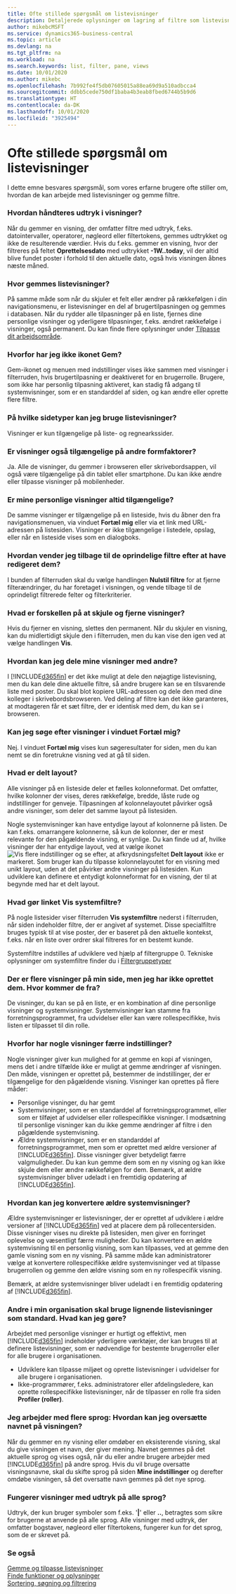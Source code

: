 ```yaml
---
title: Ofte stillede spørgsmål om listevisninger
description: Detaljerede oplysninger om lagring af filtre som listevisninger.
author: mikebcMSFT
ms.service: dynamics365-business-central
ms.topic: article
ms.devlang: na
ms.tgt_pltfrm: na
ms.workload: na
ms.search.keywords: list, filter, pane, views
ms.date: 10/01/2020
ms.author: mikebc
ms.openlocfilehash: 7b992fe4f5db07605015a88ea69d9a510adbcca4
ms.sourcegitcommit: ddbb5cede750df1baba4b3eab8fbed6744b5b9d6
ms.translationtype: HT
ms.contentlocale: da-DK
ms.lasthandoff: 10/01/2020
ms.locfileid: "3925494"
---
```

# <a name="list-views-faq"></a>Ofte stillede spørgsmål om listevisninger
I dette emne besvares spørgsmål, som vores erfarne brugere ofte stiller om, hvordan de kan arbejde med listevisninger og gemme filtre.  

### <a name="how-do-views-handle-expressions"></a>Hvordan håndteres udtryk i visninger?
Når du gemmer en visning, der omfatter filtre med udtryk, f.eks. datointervaller, operatorer, nøgleord eller filtertokens, gemmes udtrykket og ikke de resulterende værdier. Hvis du f.eks. gemmer en visning, hvor der filtreres på feltet **Oprettelsesdato** med udtrykket **-1W..today**, vil der altid blive fundet poster i forhold til den aktuelle dato, også hvis visningen åbnes næste måned.

### <a name="where-are-list-views-saved"></a>Hvor gemmes listevisninger?
På samme måde som når du skjuler et felt eller ændrer på rækkefølgen i din navigationsmenu, er listevisninger en del af brugertilpasningen og gemmes i databasen. Når du rydder alle tilpasninger på en liste, fjernes dine personlige visninger og yderligere tilpasninger, f.eks. ændret rækkefølge i visninger, også permanent. Du kan finde flere oplysninger under [Tilpasse dit arbejdsområde](ui-personalization-user.md).

### <a name="why-dont-i-have-a-save-icon"></a>Hvorfor har jeg ikke ikonet Gem?
Gem-ikonet og menuen med indstillinger vises ikke sammen med visninger i filterruden, hvis brugertilpasning er deaktiveret for en brugerrolle. Brugere, som ikke har personlig tilpasning aktiveret, kan stadig få adgang til systemvisninger, som er en standarddel af siden, og kan ændre eller oprette flere filtre.

### <a name="on-which-page-types-can-i-use-list-views"></a>På hvilke sidetyper kan jeg bruge listevisninger?
Visninger er kun tilgængelige på liste- og regnearkssider.

### <a name="are-views-also-available-on-other-form-factors"></a>Er visninger også tilgængelige på andre formfaktorer?
Ja. Alle de visninger, du gemmer i browseren eller skrivebordsappen, vil også være tilgængelige på din tablet eller smartphone. Du kan ikke ændre eller tilpasse visninger på mobilenheder.

### <a name="are-my-personal-views-always-accessible"></a>Er mine personlige visninger altid tilgængelige?
De samme visninger er tilgængelige på en listeside, hvis du åbner den fra navigationsmenuen, via vinduet **Fortæl mig** eller via et link med URL-adressen på listesiden. Visninger er ikke tilgængelige i listedele, opslag, eller når en listeside vises som en dialogboks.

### <a name="how-do-i-return-a-view-to-its-original-filters-after-modifying-them"></a>Hvordan vender jeg tilbage til de oprindelige filtre efter at have redigeret dem?
I bunden af filterruden skal du vælge handlingen **Nulstil filtre** for at fjerne filterændringer, du har foretaget i visningen, og vende tilbage til de oprindeligt filtrerede felter og filterkriterier.

### <a name="what-is-the-difference-between-hiding-and-removing-views"></a>Hvad er forskellen på at skjule og fjerne visninger?
Hvis du fjerner en visning, slettes den permanent. Når du skjuler en visning, kan du midlertidigt skjule den i filterruden, men du kan vise den igen ved at vælge handlingen **Vis**.

### <a name="how-can-i-share-my-views-with-others"></a>Hvordan kan jeg dele mine visninger med andre?
I [!INCLUDE[d365fin](includes/d365fin_md.md)] er det ikke muligt at dele den nøjagtige listevisning, men du kan dele dine aktuelle filtre, så andre brugere kan se en tilsvarende liste med poster. Du skal blot kopiere URL-adressen og dele den med dine kolleger i skrivebordsbrowseren. Ved deling af filtre kan det ikke garanteres, at modtageren får et sæt filtre, der er identisk med dem, du kan se i browseren.

### <a name="can-i-search-for-views-in-the-tell-me-window"></a>Kan jeg søge efter visninger i vinduet Fortæl mig?
Nej. I vinduet **Fortæl mig** vises kun søgeresultater for siden, men du kan nemt se din foretrukne visning ved at gå til siden.

### <a name="what-is-shared-layout"></a>Hvad er delt layout?
Alle visninger på en listeside deler et fælles kolonneformat. Det omfatter, hvilke kolonner der vises, deres rækkefølge, bredde, låste rude og indstillinger for genveje. Tilpasningen af kolonnelayoutet påvirker også andre visninger, som deler det samme layout på listesiden.

Nogle systemvisninger kan have entydige layout af kolonnerne på listen. De kan f.eks. omarrangere kolonnerne, så kun de kolonner, der er mest relevante for den pågældende visning, er synlige. Du kan finde ud af, hvilke visninger der har entydige layout, ved at vælge ikonet ![Vis flere indstillinger](media/show-more-options-icon.png "Vis flere indstillinger") og se efter, at afkrydsningsfeltet **Delt layout** ikke er markeret. Som bruger kan du tilpasse kolonnelayoutet for en visning med unikt layout, uden at det påvirker andre visninger på listesiden. Kun udviklere kan definere et entydigt kolonneformat for en visning, der til at begynde med har et delt layout.

### <a name="what-does-the-show-system-filters-link-do"></a>Hvad gør linket Vis systemfiltre?
På nogle listesider viser filterruden **Vis systemfiltre** nederst i filterruden, når siden indeholder filtre, der er angivet af systemet. Disse specialfiltre bruges typisk til at vise poster, der er baseret på den aktuelle kontekst, f.eks. når en liste over ordrer skal filtreres for en bestemt kunde.

Systemfiltre indstilles af udviklere ved hjælp af filtergruppe 0. Tekniske oplysninger om systemfiltre finder du i [Filtergruppetyper](/dynamics365/business-central/dev-itpro/developer/methods-auto/record/record-filtergroup-method)

### <a name="i-see-multiple-views-on-my-page-but-i-did-not-create-them-where-did-they-come-from"></a>Der er flere visninger på min side, men jeg har ikke oprettet dem. Hvor kommer de fra?
De visninger, du kan se på en liste, er en kombination af dine personlige visninger og systemvisninger. Systemvisninger kan stamme fra forretningsprogrammet, fra udvidelser eller kan være rollespecifikke, hvis listen er tilpasset til din rolle.

### <a name="why-do-some-views-provide-fewer-options"></a>Hvorfor har nogle visninger færre indstillinger?
Nogle visninger giver kun mulighed for at gemme en kopi af visningen, mens det i andre tilfælde ikke er muligt at gemme ændringer af visningen. Den måde, visningen er oprettet på, bestemmer de indstillinger, der er tilgængelige for den pågældende visning. Visninger kan oprettes på flere måder:
- Personlige visninger, du har gemt
- Systemvisninger, som er en standarddel af forretningsprogrammet, eller som er tilføjet af udvidelser eller rollespecifikke visninger. I modsætning til personlige visninger kan du ikke gemme ændringer af filtre i den pågældende systemvisning.
- Ældre systemvisninger, som er en standarddel af forretningsprogrammet, men som er oprettet med ældre versioner af [!INCLUDE[d365fin](includes/d365fin_md.md)]. Disse visninger giver betydeligt færre valgmuligheder. Du kan kun gemme dem som en ny visning og kan ikke skjule dem eller ændre rækkefølgen for dem. Bemærk, at ældre systemvisninger bliver udeladt i en fremtidig opdatering af [!INCLUDE[d365fin](includes/d365fin_md.md)].

### <a name="how-do-i-convert-legacy-system-views"></a>Hvordan kan jeg konvertere ældre systemvisninger?
Ældre systemvisninger er listevisninger, der er oprettet af udviklere i ældre versioner af [!INCLUDE[d365fin](includes/d365fin_md.md)] ved at placere dem på rollecentersiden. Disse visninger vises nu direkte på listesiden, men giver en forringet oplevelse og væsentligt færre muligheder. Du kan konvertere en ældre systemvisning til en personlig visning, som kan tilpasses, ved at gemme den gamle visning som en ny visning. På samme måde kan administratorer vælge at konvertere rollespecifikke ældre systemvisninger ved at tilpasse brugerrollen og gemme den ældre visning som en ny rollespecifik visning.

Bemærk, at ældre systemvisninger bliver udeladt i en fremtidig opdatering af [!INCLUDE[d365fin](includes/d365fin_md.md)].

### <a name="others-in-my-organization-need-similar-list-views-as-standard-what-can-i-do"></a>Andre i min organisation skal bruge lignende listevisninger som standard. Hvad kan jeg gøre?
Arbejdet med personlige visninger er hurtigt og effektivt, men [!INCLUDE[d365fin](includes/d365fin_md.md)] indeholder yderligere værktøjer, der kan bruges til at definere listevisninger, som er nødvendige for bestemte brugerroller eller for alle brugere i organisationen.
 - Udviklere kan tilpasse miljøet og oprette listevisninger i udvidelser for alle brugere i organisationen.
 - Ikke-programmører, f.eks. administratorer eller afdelingsledere, kan oprette rollespecifikke listevisninger, når de tilpasser en rolle fra siden **Profiler (roller)**.

### <a name="i-work-with-multiple-languages-how-do-i-translate-the-name-of-the-view"></a>Jeg arbejder med flere sprog: Hvordan kan jeg oversætte navnet på visningen?
Når du gemmer en ny visning eller omdøber en eksisterende visning, skal du give visningen et navn, der giver mening. Navnet gemmes på det aktuelle sprog og vises også, når du eller andre brugere arbejder med [!INCLUDE[d365fin](includes/d365fin_md.md)] på andre sprog. Hvis du vil bruge oversatte visningsnavne, skal du skifte sprog på siden **Mine indstillinger** og derefter omdøbe visningen, så det oversatte navn gemmes på det nye sprog.

### <a name="do-views-with-expressions-work-in-all-languages"></a>Fungerer visninger med udtryk på alle sprog?
Udtryk, der kun bruger symboler som f.eks. '**|**' eller **..**, betragtes som sikre for brugerne at anvende på alle sprog. Alle visninger med udtryk, der omfatter bogstaver, nøgleord eller filtertokens, fungerer kun for det sprog, som de er skrevet på.


### <a name="see-also"></a>Se også  
[Gemme og tilpasse listevisninger](ui-views.md)  
[Finde funktioner og oplysninger](ui-search.md)    
[Sortering, søgning og filtrering](ui-enter-criteria-filters.md)  

